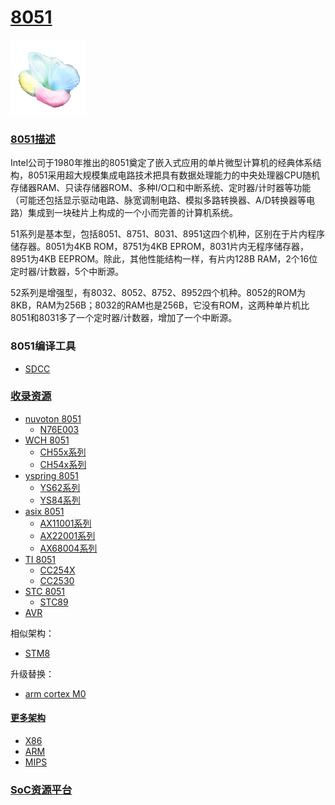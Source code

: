 ﻿# [8051](https://github.com/sochub/8051)

[![sites](SoC/SoC.png)](http://www.qitas.cn) 

### [8051描述](https://github.com/sochub/8051/wiki) 

Intel公司于1980年推出的8051奠定了嵌入式应用的单片微型计算机的经典体系结构，8051采用超大规模集成电路技术把具有数据处理能力的中央处理器CPU随机存储器RAM、只读存储器ROM、多种I/O口和中断系统、定时器/计时器等功能（可能还包括显示驱动电路、脉宽调制电路、模拟多路转换器、A/D转换器等电路）集成到一块硅片上构成的一个小而完善的计算机系统。

51系列是基本型，包括8051、8751、8031、8951这四个机种，区别在于片内程序储存器。8051为4KB ROM，8751为4KB EPROM，8031片内无程序储存器，8951为4KB EEPROM。除此，其他性能结构一样，有片内128B RAM，2个16位定时器/计数器，5个中断源。

52系列是增强型，有8032、8052、8752、8952四个机种。8052的ROM为8KB，RAM为256B；8032的RAM也是256B，它没有ROM，这两种单片机比8051和8031多了一个定时器/计数器，增加了一个中断源。

### 8051编译工具

* [SDCC](https://github.com/sochub/SDCC)

### [收录资源](https://github.com/sochub/8051)

* [nuvoton 8051](https://github.com/sochub/nuvoton)
    * [N76E003](https://github.com/sochub/N76E003)
* [WCH 8051](https://github.com/sochub/WCH)
    * [CH55x系列](https://github.com/sochub/CH55)
    * [CH54x系列](https://github.com/sochub/CH54)
* [yspring 8051](https://github.com/sochub/yspring)
    * [YS62系列](https://github.com/sochub/YS62)
    * [YS84系列](https://github.com/sochub/YS84)
* [asix 8051](https://github.com/sochub/asix)
    * [AX11001系列](https://github.com/sochub/AX11001)
    * [AX22001系列](https://github.com/sochub/AX22001)
    * [AX68004系列](https://github.com/sochub/AX68004)
* [TI 8051](https://github.com/sochub/TI)
    * [CC254X](https://github.com/sochub/CC2541)
    * [CC2530](https://github.com/sochub/CC2530)
* [STC 8051](https://github.com/sochub/STC)
    * [STC89](https://github.com/sochub/STC89)
* [AVR](https://github.com/sochub/AVR)

相似架构：

* [STM8](https://github.com/sochub/STM8)

升级替换：

* [arm cortex M0](https://github.com/sochub/CM0)

#### [更多架构](https://github.com/sochub)

* [X86](https://github.com/sochub/X86)
* [ARM](https://github.com/sochub/ARM)
* [MIPS](https://github.com/sochub/MIPS)

###  [SoC资源平台](http://www.qitas.cn)

